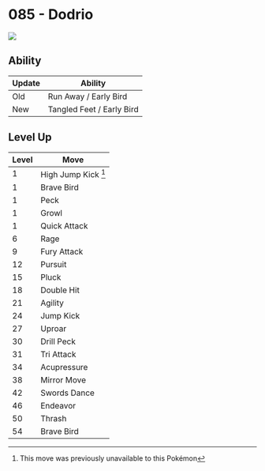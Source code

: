 # 085 - Dodrio
![][085]

## Ability

Update | Ability
---    | ---
Old    | Run Away / Early Bird
New    | Tangled Feet / Early Bird

## Level Up

Level | Move
---   | ---
  1   | High Jump Kick [^1]
  1   | Brave Bird
  1   | Peck
  1   | Growl
  1   | Quick Attack
  6   | Rage
  9   | Fury Attack
 12   | Pursuit
 15   | Pluck
 18   | Double Hit
 21   | Agility
 24   | Jump Kick
 27   | Uproar
 30   | Drill Peck
 31   | Tri Attack
 34   | Acupressure
 38   | Mirror Move
 42   | Swords Dance
 46   | Endeavor
 50   | Thrash
 54   | Brave Bird




[^1]: This move was previously unavailable to this Pokémon

[085]: ../img/pokemon/085.png
